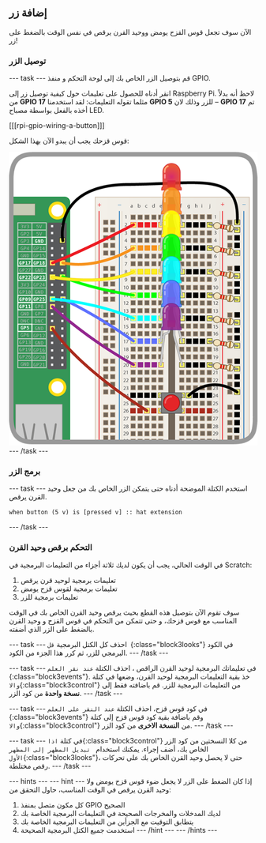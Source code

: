 ## إضافة زر

الآن سوف تجعل قوس القزح يومض ووحيد القرن يرقص في نفس الوقت بالضغط على زر!

### توصيل الزر

--- task --- قم بتوصيل الزر الخاص بك إلى لوحة التحكم و منفذ GPIO.

انقر أدناه للحصول على تعليمات حول كيفية توصيل زر إلى Raspberry Pi. لاحظ أنه بدلاً من **GPIO 17** مثلما تقوله التعليمات: لقد استخدمنا **GPIO 5** للزر وذلك لان – **GPIO 17** تم أخذه بالفعل بواسطة مصباح LED.

[[[rpi-gpio-wiring-a-button]]]

قوس قزحك يجب أن يبدو الآن بهذا الشكل:

![قوس قزح مع الزر](images/rainbowbutton.png) --- /task ---

### برمج الزر

--- task --- استخدم الكتلة الموضحة أدناه حتى يتمكن الزر الخاص بك من جعل وحيد القرن يرقص.

```blocks3
when button (5 v) is [pressed v] :: hat extension
```

--- /task ---

### التحكم برقص وحيد القرن

في الوقت الحالي، يجب أن يكون لديك ثلاثة أجزاء من التعليمات البرمجية في Scratch:

1. تعليمات برمجية لوحيد قرن يرقص
2. تعليمات برمجية لقوس قزح يومض
3. تعليمات برمجية للزر

سوف تقوم الآن بتوصيل هذه القطع بحيث يرقص وحيد القرن الخاص بك في الوقت المناسب مع قوس قزحك، و حتى تتمكن من التحكم في قوس القزح و وحيد القرن بالضغط على الزر الذي أضفته.

--- task --- احذف كل الكتل البرمجية `قل `{:class="block3looks"} في الكود البرمجي للزر، ثم كرر هذا الجزء من الكود. --- /task ---

--- task --- في تعليماتك البرمجية لوحيد القرن الراقص ، احذف الكتلة `عند نقر العلم `{:class="block3events"}. خذ بقية التعليمات البرمجية لوحيد القرن، وضعها في كتلة `والا`{:class="block3control"} من التعليمات البرمجية للزر. قم باضافته فقط إلى **نسخة واحدة** من كود الزر. --- /task ---

--- task --- في كود قوس قزح، احذف الكتلة `عند النقر على العلم `{:class="block3events"} وقم باضافة بقية كود قوس قزح إلى كتلة `والا`{:class="block3control"} من **النسخة الاخرى** من كود الزر. --- /task ---

--- task --- في كتلة `اذا`{:class="block3control"} من كلا النسختين من كود الزر الخاص بك، أضف إجراء. يمكنك استخدام ` تبديل المظهر إلى المظهر الأول`{:class="block3looks"}، حتى لا يحصل وحيد القرن الخاص بك على تحركات رقص مختلطة. --- /task ---

--- hints ---
 --- hint --- إذا كان الضغط على الزر لا يجعل ضوء قوس قزح يومض ولا وحيد القرن يرقص في الوقت المناسب، حاول التحقق من:

1. كل مكون متصل بمنفذ GPIO الصحيح
2. لديك المدخلات والمخرجات الصحيحة في التعليمات البرمجية الخاصة بك
3. يتطابق التوقيت مع الجزأين من التعليمات البرمجية الخاصة بك
4. استخدمت جميع الكتل البرمجية الصحيحة
--- /hint ---
--- /hints ---